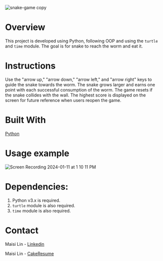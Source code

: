 ![snake-game copy](https://github.com/maisi1120/photo/assets/156170308/63ad482c-3b5e-40bb-b080-f945ba06c51e)


# Overview
This project is developed using Python, following OOP and using the `turtle` and `time` module. The goal is for snake to reach the worm and eat it.

# Instructions
Use the "arrow up," "arrow down," "arrow left," and "arrow right" keys to guide the snake towards the worm. The snake grows larger and earns one point with each successful consumption of the worm. The game resets if the snake collides with the wall. The highest score is displayed on the screen for future reference when users reopen the game.


# Built With
[Python](https://www.python.org/downloads/)


# Usage example
![Screen Recording 2024-01-11 at 1 10 11 PM](https://github.com/maisi1120/photo/assets/156170308/bec5f80b-3ed3-4cec-b59b-91addb21853e)



# Dependencies:

1. Python v3.x is required.
2. `turtle` module is also required.
3. `time` module is also required.

# Contact
Maisi Lin - [Linkedin](https://www.linkedin.com/in/maisi-lin-b66503228/)

Maisi Lin - [CakeResume](https://www.cakeresume.com/dashboard)

